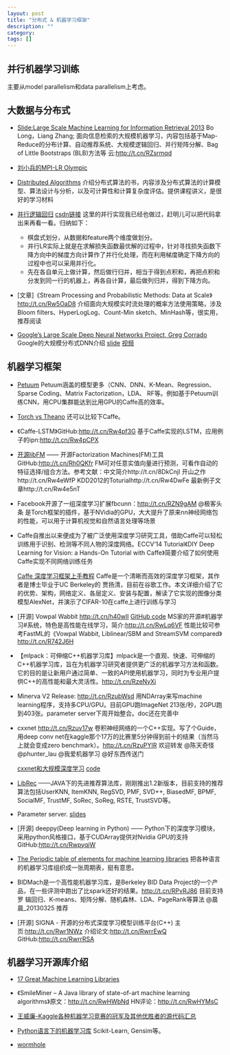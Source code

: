 ```yaml
---
layout: post
title: "分布式 & 机器学习框架"
description: ""
category:
tags: []
---
```


## 并行机器学习训练

主要从model parallelism和data parallelism上考虑。


## 大数据与分布式

- [Slide:Large Scale Machine Learning for Information Retrieval 2013](http://www.cs.binghamton.edu/~blong/LSML-tutorial-cikm2013/cikmTutorialAll.pdf) Bo Long，Liang Zhang; 面向信息检索的大规模机器学习，内容包括基于Map-Reduce的分布计算、自动推荐系统、大规模逻辑回归、并行矩阵分解、Bag of Little Bootstraps (BLB)方法等 云:http://t.cn/RZsrmqd

- [刘小兵的MPI-LR Olympic](http://wenku.baidu.com/view/623ba70902020740be1e9b27.html)

- [Distributed Algorithms](http://users.ics.aalto.fi/suomela/da-2014/)  介绍分布式算法的书，内容涉及分布式算法的计算模型、算法设计与分析，以及可计算性和计算复杂度评估。提供课程讲义，是很好的学习材料

- [并行逻辑回归](http://blog.sina.com.cn/s/blog_6cb8e53d0101oetv.html) [csdn链接](http://www.csdn.net/article/1970-01-01/2818400)
这里的并行实现我已经也做过，赶明儿可以把代码拿出来再看一看。归纳如下：

	- 棋盘式划分，从数据和feature两个维度做划分。
	- 并行LR实际上就是在求解损失函数最优解的过程中，针对寻找损失函数下降方向中的梯度方向计算作了并行化处理，而在利用梯度确定下降方向的过程中也可以采用并行化。
	- 先在各自单元上做计算，然后做行归并，相当于得到点积和，再把点积和分发到同一行的机器上，再各自计算，最后做列归并，得到下降方向。

- [文章]《Stream Processing and Probabilistic Methods: Data at Scale》http://t.cn/Rw5OaD8 介绍面向大规模实时流处理的概率方法使用策略，涉及Bloom filters、HyperLogLog、Count-Min sketch、MinHash等，很实用，推荐阅读

- [Google’s Large Scale Deep Neural Networks Project, Greg Corrado](http://techjaw.com/2015/02/21/googles-large-scale-deep-neural-networks-project-greg-corrado/) Google的大规模分布式DNN介绍 [slide](http://pan.baidu.com/s/1kTl76AV) [视频](http://pan.baidu.com/s/1qWmJrSo)


## 机器学习框架

- [Petuum](http://petuum.github.io) Petuum涵盖的模型更多（CNN、DNN、K-Mean、Regression、Sparse Coding、Matrix Factorization，LDA、 RF等。例如基于Petuum训练CNN，用CPU集群能达到比用GPU的Caffe高的效率。

- [Torch vs Theano](http://fastml.com/torch-vs-theano/)  还可以比较下Caffe。

- 《Caffe-LSTM》GitHub:http://t.cn/Rw4pf3G 基于Caffe实现的LSTM，应用例子的ipn:http://t.cn/Rw4pCPX

- [开源libFM](https://github.com/srendle/libfm) —— 开源Factorization Machines(FM)工具 GitHub:http://t.cn/Rh0QKfr FM可对任意实值向量进行预测，可看作自动的特征选择/组合方法。参考文献：中文简介http://t.cn/8DkCnjI 开山之作http://t.cn/Rw4eWfP KDD2012的Toturialhttp://t.cn/Rw4DwFe 最新例子文章http://t.cn/Rw4e5nT

- Facebook开源了一组深度学习扩展fbcunn：http://t.cn/RZN9gAM @极客头条 是Torch框架的插件，基于NVidia的GPU，大大提升了原来nn神经网络包的性能，可以用于计算机视觉和自然语言处理等场景

- Caffe自推出以来便成为了被广泛使用深度学习研究工具，借助Caffe可以轻松训练用于识别、检测等不同人物的深度网络。ECCV‘14 Tutorial《DIY Deep Learning for Vision: a Hands-On Tutorial with Caffe》简要介绍了如何使用Caffe实现不同网络训练任务

	[Caffe 深度学习框架上手教程](http://www.csdn.net/article/2015-01-22/2823663) Caffe是一个清晰而高效的深度学习框架，其作者是博士毕业于UC Berkeley的 贾扬清，目前在谷歌工作。本文详细介绍了它的优势、架构，网络定义、各层定义、安装与配置，解读了它实现的图像分类模型AlexNet，并演示了CIFAR-10在caffe上进行训练与学习

- [开源] Vowpal Wabbit http://t.cn/h40wlI [GitHub code](https://github.com/JohnLangford/vowpal_wabbit) MS家的开源#机器学习#系统，特色是高性能在线学习，简介:http://t.cn/RwLq6VF 性能比较可参考FastML的《Vowpal Wabbit, Liblinear/SBM and StreamSVM compared》http://t.cn/R742J6H

- 【mlpack：可伸缩C++机器学习库】mlpack是一个直观、快速、可伸缩的C++机器学习库，旨在为机器学习研究者提供更广泛的机器学习方法和函数。它的目的是让新用户通过简单、一致的API使用机器学习，同时为专业用户提供C++的高性能和最大灵活性。http://t.cn/RzeNyXi

- Minerva V2 Release: http://t.cn/RzubWsd 用NDArray来写machine learning程序，支持多CPU/GPU。目前GPU跑ImageNet 213张/秒，2GPU跑到403张。parameter server下周开始整合。doc还在完善中

- cxxnet http://t.cn/Rzuv17w 卷积神经网络的一个C++实现。写了个Guide，用deep conv net在kaggle那个17万的比赛里5分钟得到前十的结果（当然马上就会变成zero benchmark）。http://t.cn/RzuPYIR 欢迎转发 @陈天奇怪 @phunter_lau @我爱机器学习 @好东西传送门

	[cxxnet和大规模深度学习](http://weibo.com/p/1001603821399843149639) [code](https://github.com/dmlc/cxxnet)

- [LibRec](http://www.librec.net) ——JAVA下的先进推荐算法库，刚刚推出1.2新版本，目前支持的推荐算法包括UserKNN, ItemKNN, RegSVD, PMF, SVD++, BiasedMF, BPMF, SocialMF, TrustMF, SoRec, SoReg, RSTE, TrustSVD等。

- Parameter server. [slides](http://www.cs.cmu.edu/~muli/file/osdi14_talk.pdf)

- [开源] deeppy(Deep learning in Python) —— Python下的深度学习模块，采用python风格接口，基于CUDArray提供对Nvidia GPU的支持 GitHub:http://t.cn/RwpyqjW

- [The Periodic table of elements for machine learning libraries](http://www.mln.io/resources/periodic-table/) 把各种语言的机器学习库组织成一张周期表，挺有意思。

- BIDMach是一个高性能机器学习库，是Berkeley BID Data Project的一个产品，在一些评测中跑出了比spark还好的结果。http://t.cn/RPvRJ86 目前支持罗 辑回归、K-means、矩阵分解、随机森林、LDA、PageRank等算法 @晨晨_20130325 推荐

- [开源] SIGNA - 开源的分布式深度学习模型训练平台(C++) 主页:http://t.cn/Rwr1NWz 介绍论文:http://t.cn/RwrrEwQ GitHub:http://t.cn/RwrrRSA


## 机器学习开源库介绍

- [17 Great Machine Learning Libraries](http://daoudclarke.github.io/machine%20learning%20in%20practice/2013/10/08/machine-learning-libraries/)

- 《SmileMiner – A Java library of state-of-art machine learning algorithms》原文：http://t.cn/RwHWbNd HN评论：http://t.cn/RwHYMsC

- [王威廉-Kaggle各种机器学习竞赛的冠军及其他优胜者的源代码汇总](http://www.chioka.in/kaggle-competition-solutions/)

- [Python语言下的机器学习库](http://dataunion.org/12410.html)  Scikit-Learn, Gensim等。

- [wormhole](https://github.com/dmlc/wormhole)
